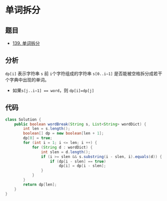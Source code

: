 # 单词拆分

## 题目

- [139. 单词拆分](https://leetcode-cn.com/problems/word-break/)

## 分析

`dp[i]` 表示字符串 `s` 前 `i`个字符组成的字符串 `s[0..i−1]` 是否能被空格拆分成若干个字典中出现的单词。

- 如果`s[j..i−1] == word`，则  `dp[i]=dp[j]`

## 代码

```java
class Solution {
    public boolean wordBreak(String s, List<String> wordDict) {
        int len = s.length();
        boolean[] dp = new boolean[len + 1];
        dp[0] = true;
        for (int i = 1; i <= len; i ++) {
            for (String d : wordDict) {
                int slen = d.length();
                if (i >= slen && s.substring(i - slen, i).equals(d)) {
                    if (dp[i - slen] == true)
                        dp[i] = dp[i - slen];
                }
            }
        }
        return dp[len];
    }
}
```

